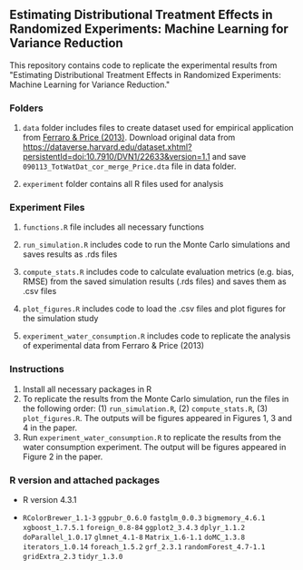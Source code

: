 
## Estimating Distributional Treatment Effects in Randomized Experiments: Machine Learning for Variance Reduction
This repository contains code to replicate the experimental results from "Estimating Distributional Treatment Effects in Randomized Experiments: Machine Learning for Variance Reduction."

### Folders 

1. `data` folder includes files to create dataset used for empirical application from [Ferraro & Price (2013)](https://direct.mit.edu/rest/article-abstract/95/1/64/58053/Using-Nonpecuniary-Strategies-to-Influence). Download original data from https://dataverse.harvard.edu/dataset.xhtml?persistentId=doi:10.7910/DVN1/22633&version=1.1 and save `090113_TotWatDat_cor_merge_Price.dta` file in data folder.

2. `experiment` folder contains all R files used for analysis

### Experiment Files 

1. `functions.R` file includes all necessary functions

2. `run_simulation.R` includes code to run the Monte Carlo simulations and saves results as .rds files

3. `compute_stats.R` includes code to calculate evaluation metrics (e.g. bias, RMSE) from the saved simulation results (.rds files) and saves them as .csv files

4. `plot_figures.R` includes code to load the .csv files and plot figures for the simulation study

3. `experiment_water_consumption.R` includes code to replicate the analysis of experimental data from Ferraro & Price (2013)

### Instructions

1.  Install all necessary packages in R
2.  To replicate the results from the
    Monte Carlo simulation, run the files in the following order: (1) `run_simulation.R`, (2) `compute_stats.R`, (3) `plot_figures.R`. The outputs will be figures appeared in Figures 1, 3 and 4 in the paper. 
3.  Run `experiment_water_consumption.R` to replicate the results from the water consumption experiment. The output will be figures appeared in
    Figure 2 in the paper.
    
### R version and attached packages
- R version 4.3.1

- `RColorBrewer_1.1-3` `ggpubr_0.6.0`       `fastglm_0.0.3`      `bigmemory_4.6.1`    `xgboost_1.7.5.1`    `foreign_0.8-84`     `ggplot2_3.4.3` `dplyr_1.1.2`  `doParallel_1.0.17`    `glmnet_4.1-8`         `Matrix_1.6-1.1`       `doMC_1.3.8`           `iterators_1.0.14`     `foreach_1.5.2`        `grf_2.3.1` `randomForest_4.7-1.1` `gridExtra_2.3`        `tidyr_1.3.0` 
